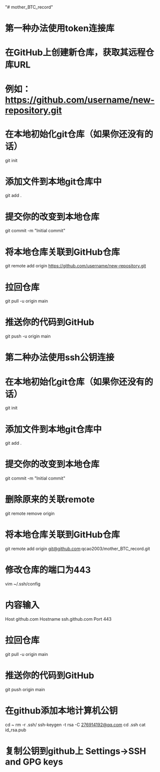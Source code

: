 "# mother_BTC_record" 
# 第一种办法使用token连接库
# 在GitHub上创建新仓库，获取其远程仓库URL
# 例如：https://github.com/username/new-repository.git
 
# 在本地初始化git仓库（如果你还没有的话）
git init
 
# 添加文件到本地git仓库中
git add .
 
# 提交你的改变到本地仓库
git commit -m "Initial commit"
 
# 将本地仓库关联到GitHub仓库
git remote add origin https://github.com/username/new-repository.git
 
# 拉回仓库
git pull -u origin main

# 推送你的代码到GitHub
git push -u origin main

# 第二种办法使用ssh公钥连接
# 在本地初始化git仓库（如果你还没有的话）
git init
 
# 添加文件到本地git仓库中
git add .
 
# 提交你的改变到本地仓库
git commit -m "Initial commit"

# 删除原来的关联remote
git remote remove origin
# 将本地仓库关联到GitHub仓库
git remote add origin git@github.com:qcao2003/mother_BTC_record.git

# 修改仓库的端口为443
vim ~/.ssh/config
# 内容输入
Host github.com
  Hostname ssh.github.com
  Port 443

# 拉回仓库
git pull -u origin main

# 推送你的代码到GitHub
git push origin main

# 在github添加本地计算机公钥
cd ~
rm -r .ssh/
ssh-keygen -t rsa -C 276914192@qq.com
cd .ssh
cat id_rsa.pub
# 复制公钥到github上 Settings->SSH and GPG keys

